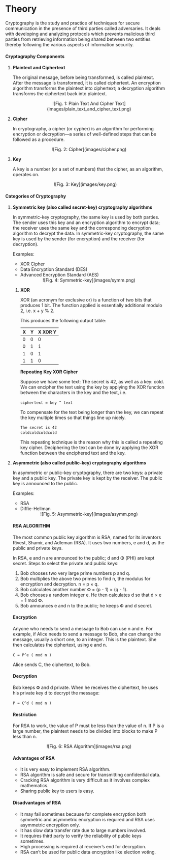 # Theory

Cryptography is the study and practice of techniques for secure communication in the presence of third parties called adversaries. It deals with developing and analyzing protocols which prevents malicious third parties from retrieving information being shared between two entities thereby following the various aspects of information security.

#### Cryptography Components

1. **Plaintext and Ciphertext**

   The original message, before being transformed, is called plaintext. After the message is transformed, it is called ciphertext. An encryption algorithm transforms the plaintext into ciphertext; a decryption algorithm transforms the ciphertext back into plaintext.

   <center>![Fig. 1: Plain Text And Cipher Text](images/plain_text_and_cipher_text.png)</center>

2. **Cipher**

   In cryptography, a cipher (or cypher) is an algorithm for performing encryption or decryption—a series of well-defined steps that can be followed as a procedure.

   <center> ![Fig. 2: Cipher](images/cipher.png)</center>

3. **Key**

   A key is a number (or a set of numbers) that the cipher, as an algorithm, operates on.

  <center> ![Fig. 3: Key](images/key.png)</center>

#### Categories of Cryptography

1. **Symmetric key (also called secret-key) cryptography algorithms**

   In symmetric-key cryptography, the same key is used by both parties. The sender uses this key and an encryption algorithm to encrypt data; the receiver uses the same key and the corresponding decryption algorithm to decrypt the data. In symmetric-key cryptography, the same key is used by the sender (for encryption) and the receiver (for decryption).

   Examples:
   - XOR Cipher
   - Data Encryption Standard (DES)
   - Advanced Encryption Standard (AES)

   <center>![Fig. 4: Symmetric-key](images/symm.png)</center>

   1. **XOR**

      XOR (an acronym for exclusive or) is a function of two bits that produces 1 bit. The function applied is essentially additional modulo 2, i.e. x + y % 2.

      This produces the following output table:

      | X | Y | X XOR Y |
      |---|---|---------|
      | 0 | 0 | 0       |
      | 0 | 1 | 1       |
      | 1 | 0 | 1       |
      | 1 | 1 | 0       |

      **Repeating Key XOR Cipher**

      Suppose we have some text: The secret is 42, as well as a key: cold. We can encipher the text using the key by applying the XOR function between the characters in the key and the text, i.e.

      `ciphertext = key ^ text`

      To compensate for the text being longer than the key, we can repeat the key multiple times so that things line up nicely.

      ```
      The secret is 42  
      coldcoldcoldcold  
      ```

      This repeating technique is the reason why this is called a repeating key cipher. Deciphering the text can be done by applying the XOR function between the enciphered text and the key.

2. **Asymmetric (also called public-key) cryptography algorithms**

   In asymmetric or public-key cryptography, there are two keys: a private key and a public key. The private key is kept by the receiver. The public key is announced to the public.

   Examples:
   - RSA
   - Diffie-Hellman

   <center>![Fig. 5: Asymmetric-key](images/asymm.png)</center>

   #### RSA ALGORITHM

   The most common public key algorithm is RSA, named for its inventors Rivest, Shamir, and Adleman (RSA). It uses two numbers, e and d, as the public and private keys.

   In RSA, e and n are announced to the public; d and Φ (PHI) are kept secret. Steps to select the private and public keys:

   1. Bob chooses two very large prime numbers p and q.
   2. Bob multiplies the above two primes to find n, the modulus for encryption and decryption. n = p × q.
   3. Bob calculates another number Փ = (p - 1) × (q - 1).
   4. Bob chooses a random integer e. He then calculates d so that d × e = 1 mod Փ.
   5. Bob announces e and n to the public; he keeps Փ and d secret.

   #### Encryption

   Anyone who needs to send a message to Bob can use n and e. For example, if Alice needs to send a message to Bob, she can change the message, usually a short one, to an integer. This is the plaintext. She then calculates the ciphertext, using e and n.

   `C = P^e ( mod n )`

   Alice sends C, the ciphertext, to Bob.

   #### Decryption

   Bob keeps Փ and d private. When he receives the ciphertext, he uses his private key d to decrypt the message:

   `P = C^d ( mod n )`

   #### Restriction

   For RSA to work, the value of P must be less than the value of n. If P is a large number, the plaintext needs to be divided into blocks to make P less than n.

   <center>![Fig. 6: RSA Algorithm](images/rsa.png)</center>

   #### Advantages of RSA

   - It is very easy to implement RSA algorithm.
   - RSA algorithm is safe and secure for transmitting confidential data.
   - Cracking RSA algorithm is very difficult as it involves complex mathematics.
   - Sharing public key to users is easy.

   #### Disadvantages of RSA

   - It may fail sometimes because for complete encryption both symmetric and asymmetric encryption is required and RSA uses asymmetric encryption only.
   - It has slow data transfer rate due to large numbers involved.
   - It requires third party to verify the reliability of public keys sometimes.
   - High processing is required at receiver’s end for decryption.
   - RSA can’t be used for public data encryption like election voting.
